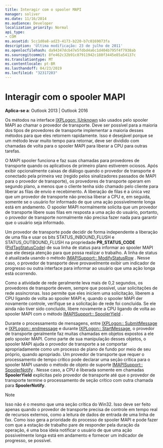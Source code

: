 ```yaml
---
title: Interagir com o spooler MAPI
manager: soliver
ms.date: 11/16/2014
ms.audience: Developer
localization_priority: Normal
api_type:
- COM
ms.assetid: 5cc1d0a8-ad23-4173-b220-b7c0169073fa
description: 'Última modificação: 23 de julho de 2011'
ms.openlocfilehash: da94347dcb47e5fdbd4a6c1d404b795f4f7938ab
ms.sourcegitcommit: 8fe462c32b91c87911942c188f3445e85a54137c
ms.translationtype: MT
ms.contentlocale: pt-BR
ms.lasthandoff: 04/23/2019
ms.locfileid: "32317203"
---
```

# <a name="interacting-with-the-mapi-spooler"></a>Interagir com o spooler MAPI

  
  
**Aplica-se a**: Outlook 2013 | Outlook 2016 
  
Os métodos na interface [IXPLogon: IUnknown](ixplogoniunknown.md) são usados pelo spooler MAPI ao chamar o provedor de transporte. Deve ser possível para a maioria dos tipos de provedores de transporte implementar a maioria desses métodos para que eles retornem rapidamente. Isso é desejável porque se um método levar muito tempo para retornar, deve ser dividido com chamadas de volta para o spooler MAPI para liberar a CPU para outras tarefas. 
  
O MAPI spooler funciona e faz suas chamadas para provedores de transporte quando os aplicativos de primeiro plano estiverem ociosos. Após exibir opcionalmente caixas de diálogo quando o provedor de transporte é conectado pela primeira vez (regido pelos sinalizadores passados de MAPI para o provedor de transporte), os provedores de transporte operam em segundo plano, a menos que o cliente tenha sido chamado pelo cliente para liberar as filas de envio e recebimento. A liberação de filas é a única vez que um provedor de transporte não precisa liberar a CPU e, em seguida, somente se o usuário for informado de que uma ação possivelmente longa está em andamento. O spooler MAPI normalmente solicita que um provedor de transporte libere suas filas em resposta a uma ação do usuário, portanto, o provedor de transporte normalmente não precisa fazer nada para garantir que o usuário seja informado.
  
Um provedor de transporte pode decidir de forma independente a liberação de uma fila e usar os bits STATUS_INBOUND_FLUSH e STATUS_OUTBOUND_FLUSH na propriedade **PR_STATUS_CODE** ([PidTagStatusCode](pidtagstatuscode-canonical-property.md)) de sua linha de status para informar ao spooler MAPI que ele deseja atenção para que possa realizar o trabalho. A linha de status é atualizada usando o método [IMAPISupport:: ModifyStatusRow](imapisupport-modifystatusrow.md) . Nesse caso, o provedor de transporte deve provavelmente exibir um indicador de progresso ou outra interface para informar ao usuário que uma ação longa está ocorrendo. 
  
Como a atividade de rede geralmente leva mais de 0,2 segundos, os provedores de transporte devem, sempre que possível, usar solicitações de rede assíncronas. Isso permite que eles iniciem uma solicitação, liberem a CPU ligando de volta ao spooler MAPI e, quando o spooler MAPI der novamente controle, verifique se a solicitação de rede foi concluída. Se ele ainda não tiver sido concluído, libere novamente a CPU ligando de volta ao spooler MAPI com o método [IMAPISupport:: SpoolerYield](imapisupport-spooleryield.md) . 
  
Durante o processamento de mensagens, entre [IXPLogon:: SubmitMessage](ixplogon-submitmessage.md) e [IXPLogon:: endmessage](ixplogon-endmessage.md) e durante [IXPLogon:: StartMessage](ixplogon-startmessage.md), o provedor de transporte geralmente faz muitas chamadas em objetos expostos a ele pelo spooler MAPI. Como parte de sua manipulação desses objetos, o spooler MAPI ajuda o provedor de transporte a se comportar apropriadamente como um processo de plano de fundo por meio de seu próprio, quando apropriado. Um provedor de transporte que requer o processamento de tempo crítico pode declarar uma seção crítica para o spooler MAPI usando o método de objeto de suporte [IMAPISupport:: SpoolerNotify](imapisupport-spoolernotify.md) . Nesse caso, a CPU é liberada somente em chamadas **SpoolerYield** explícitas pelo provedor de transporte até que o provedor de transporte termine o processamento de seção crítico com outra chamada para **SpoolerNotify**.
  
> [!NOTE]
> Isso não é o mesmo que uma seção crítica do Win32. Isso deve ser feito apenas quando o provedor de transporte precisa de controle em tempo real de recursos externos, como a leitura de dados de entrada de uma linha de fax. Como isso gera a prioridade do processo de spooler MAPI e pode fazer com que a estação de trabalho pare de responder pela duração da operação, é uma boa ideia notificar o usuário de que uma ação possivelmente longa está em andamento e fornecer um indicador de progresso, se possível. 
  


